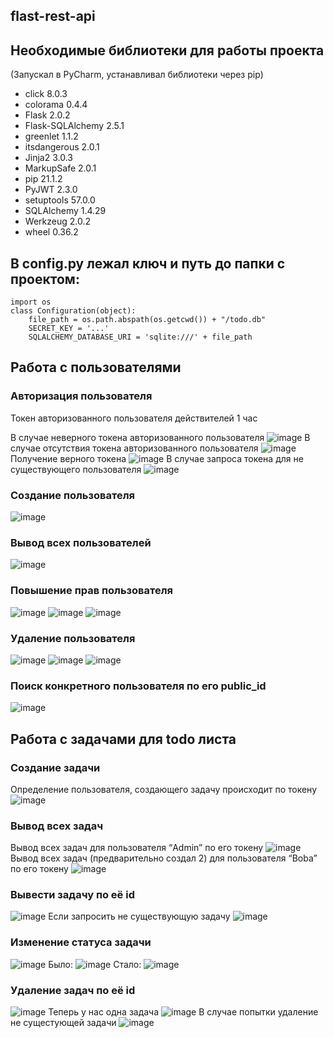 flast-rest-api
---
## Необходимые библиотеки для работы проекта
(Запускал в PyCharm, устанавливал библиотеки через pip)
+ click            8.0.3
+ colorama         0.4.4
+ Flask            2.0.2
+ Flask-SQLAlchemy 2.5.1
+ greenlet         1.1.2
+ itsdangerous     2.0.1
+ Jinja2           3.0.3
+ MarkupSafe       2.0.1
+ pip              21.1.2
+ PyJWT            2.3.0
+ setuptools       57.0.0
+ SQLAlchemy       1.4.29
+ Werkzeug         2.0.2
+ wheel            0.36.2

## В config.py лежал ключ и путь до папки с проектом:
```
import os
class Configuration(object):
    file_path = os.path.abspath(os.getcwd()) + "/todo.db"
    SECRET_KEY = '...'
    SQLALCHEMY_DATABASE_URI = 'sqlite:///' + file_path
```
## Работа с пользователями
### Авторизация пользователя
Токен авторизованного пользователя действителей 1 час

В случае неверного токена авторизованного пользователя
![image](https://user-images.githubusercontent.com/78679833/149453545-ba5db68d-dcc1-4844-a2e5-eb55125e1c8f.png)
В случае отсутствия токена авторизованного пользователя
![image](https://user-images.githubusercontent.com/78679833/149453568-03f4057c-dd72-4410-aba0-b326186b0c4d.png)
Получение верного токена
![image](https://user-images.githubusercontent.com/78679833/149453607-79975d85-6e36-41f8-bf2a-84ebfc6cd023.png)
В случае запроса токена для не существующего пользователя
![image](https://user-images.githubusercontent.com/78679833/149453687-33674fd4-6771-4a2b-b711-afd40be44883.png)
### Создание пользователя
![image](https://user-images.githubusercontent.com/78679833/149453745-c008a681-de30-40ce-8685-468412818855.png)
### Вывод всех пользователей
![image](https://user-images.githubusercontent.com/78679833/149453784-9ea18c61-a1fb-4eb6-983b-dbcf010440cf.png)
### Повышение прав пользователя
![image](https://user-images.githubusercontent.com/78679833/149453815-f6b7fb8c-b9f9-40b0-861c-ae2a46951155.png)
![image](https://user-images.githubusercontent.com/78679833/149453817-0c2ad50d-6b0e-4338-9be9-f07de1160c53.png)
![image](https://user-images.githubusercontent.com/78679833/149453832-be473238-5ea8-4bfd-bddd-ba108809ac76.png)
### Удаление пользователя
![image](https://user-images.githubusercontent.com/78679833/149453858-8e0850be-faee-403b-863b-b050f76577e0.png)
![image](https://user-images.githubusercontent.com/78679833/149453872-ea286aaf-630d-4804-b0c2-14db8eba98b7.png)
![image](https://user-images.githubusercontent.com/78679833/149453888-b5b6c683-e4ae-43b7-b684-65db239506a1.png)
### Поиск конкретного пользователя по его public_id
![image](https://user-images.githubusercontent.com/78679833/149453948-44106ab5-47b7-47ba-9e3b-ae93aeba706d.png)

## Работа с задачами для todo листа
### Создание задачи
Определение пользователя, создающего задачу происходит по токену
![image](https://user-images.githubusercontent.com/78679833/149639171-371054d8-0d42-495d-88fe-27e63ba24f4b.png)
### Вывод всех задач
Вывод всех задач для пользователя “Admin” по его токену
![image](https://user-images.githubusercontent.com/78679833/149454083-58d1a930-6ed1-45cd-a4e8-c5f0edd4d96f.png)
Вывод всех задач (предварительно создал 2) для пользователя “Boba” по его токену
![image](https://user-images.githubusercontent.com/78679833/149454146-b9957dfe-f609-4104-bc11-de8291ec1401.png)
### Вывести задачу по её id
![image](https://user-images.githubusercontent.com/78679833/149454216-4a59f1b2-d0b5-42ef-a46b-de8b28be30c0.png)
Если запросить не существующую задачу
![image](https://user-images.githubusercontent.com/78679833/149454283-d1c8f259-7c1e-4558-adec-720326829495.png)
### Изменение статуса задачи
![image](https://user-images.githubusercontent.com/78679833/149454325-6d113904-2f9a-418c-a404-1530e8933574.png)
Было:
![image](https://user-images.githubusercontent.com/78679833/149454349-ef071274-5d27-4573-9aaf-3fa4924d8936.png)
Стало:
![image](https://user-images.githubusercontent.com/78679833/149454370-d9b306ca-a83c-41be-be9c-37c08ba21a9f.png)
### Удаление задач по её id
![image](https://user-images.githubusercontent.com/78679833/149454400-513cbc7a-4f9a-43c0-ba7a-6923e58c2e26.png)
Теперь у нас одна задача
![image](https://user-images.githubusercontent.com/78679833/149454429-aa486c06-fc0f-4197-bf2c-777f6e7fde56.png)
В случае попытки удаление не сущестующей задачи
![image](https://user-images.githubusercontent.com/78679833/149454471-c02bf2ee-72c1-41be-b2a6-8d88e29639b5.png)
